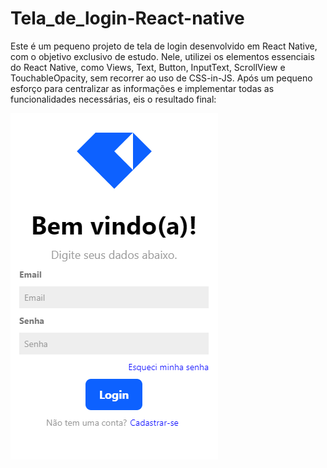 # Tela_de_login-React-native

Este é um pequeno projeto de tela de login desenvolvido em React Native, com o objetivo exclusivo de estudo. Nele, utilizei os elementos essenciais do React Native, como Views, Text, Button, InputText, ScrollView e TouchableOpacity, sem recorrer ao uso de CSS-in-JS. Após um pequeno esforço para centralizar as informações e implementar todas as funcionalidades necessárias, eis o resultado final:

![Untitled](Imgs/Untitled.png)
